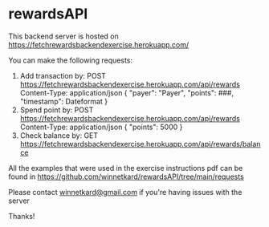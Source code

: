 # rewardsAPI


This backend server is hosted on https://fetchrewardsbackendexercise.herokuapp.com/

You can make the following requests:

  1. Add transaction by:
    POST https://fetchrewardsbackendexercise.herokuapp.com/api/rewards
    Content-Type: application/json
    { "payer": "Payer", "points": ###, "timestamp": Dateformat }
  2. Spend point by:
    POST https://fetchrewardsbackendexercise.herokuapp.com/api/rewards
    Content-Type: application/json
    { "points": 5000 }
  3. Check balance by:
    GET https://fetchrewardsbackendexercise.herokuapp.com/api/rewards/balance
    
All the examples that were used in the exercise instructions pdf can be found in https://github.com/winnetkard/rewardsAPI/tree/main/requests

Please contact winnetkard@gmail.com if you're having issues with the server

Thanks!
